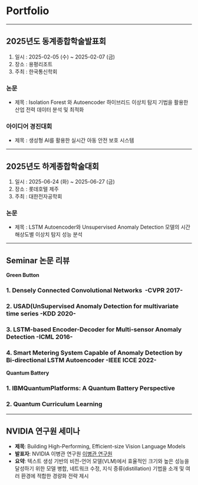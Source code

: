 # Portfolio

---

## 2025년도 동계종합학술발표회

1. 일시 : 2025-02-05 (수) ~ 2025-02-07 (금)
2. 장소 : 용평리조트
3. 주최 : 한국통신학회
### 논문
  - 제목 : Isolation Forest 와 Autoencoder 하이브리드 이상치 탐지 기법을 활용한 산업 전력 데이터 분석 및 최적화
### 아이디어 경진대회
  - 제목 : 생성형 AI를 활용한 실시간 아동 안전 보호 시스템

---

## 2025년도 하계종합학술대회

1. 일시 : 2025-06-24 (화) ~ 2025-06-27 (금)
2. 장소 : 롯데호텔 제주
3. 주최 : 대한전자공학회
### 논문
  - 제목 : LSTM Autoencoder와 Unsupervised Anomaly Detection 모델의 시간 해상도별 이상치 탐지 성능 분석

---

## Seminar 논문 리뷰

**Green Button**
### 1. Densely Connected Convolutional Networks ​ -CVPR 2017-
### 2. USAD(UnSupervised Anomaly Detection for multivariate time series  -KDD 2020-
### 3. LSTM-based Encoder-Decoder for Multi-sensor Anomaly Detection  -ICML 2016-
### 4. Smart Metering System Capable of Anomaly Detection by Bi-directional LSTM Autoencoder  -IEEE ICCE 2022-


**Quantum Battery**
### 1. IBMQuantumPlatforms: A Quantum Battery Perspective
### 2. Quantum Curriculum Learning
---

##  NVIDIA 연구원 세미나

- **제목**: Building High-Performing, Efficient-size Vision Language Models  
- **발표자**: NVIDIA 이병관 연구원  [이병관 연구원](https://sites.google.com/view/byungkwanlee)
- **요약**: 텍스트 생성 기반의 비전-언어 모델(VLM)에서 효율적인 크기와 높은 성능을 달성하기 위한 모델 병합, 네트워크 수정, 지식 증류(distillation) 기법을 소개 및 여러 환경에 적합한 경량화 전략 제시
